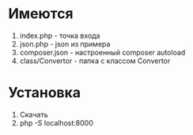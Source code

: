 # Имеются
1. index.php - точка входа
2. json.php - json из примера
3. composer.json - настроенный composer autoload
4. class/Convertor - папка с классом Convertor

# Установка
1. Скачать
2. php -S localhost:8000
